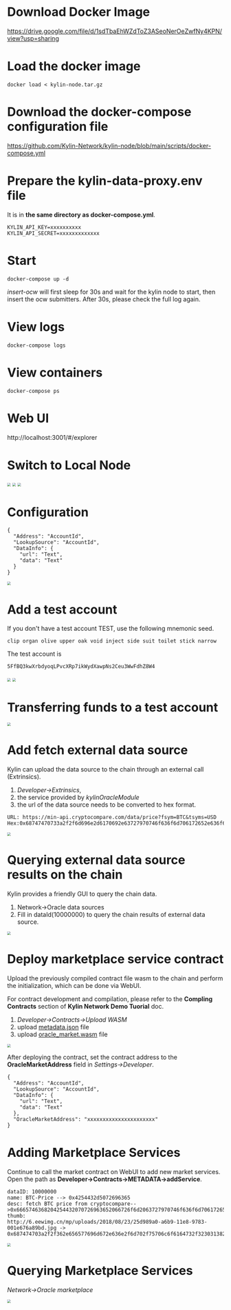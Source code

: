 # Download Docker Image

https://drive.google.com/file/d/1sdTbaEhWZdToZ3ASeoNerOeZwfNy4KPN/view?usp=sharing

# Load the docker image
```
docker load < kylin-node.tar.gz
```
# Download the docker-compose configuration file
https://github.com/Kylin-Network/kylin-node/blob/main/scripts/docker-compose.yml

# Prepare the kylin-data-proxy.env file
It is in **the same directory as docker-compose.yml**.

```
KYLIN_API_KEY=xxxxxxxxxx
KYLIN_API_SECRET=xxxxxxxxxxxxx
```
# Start
```
docker-compose up -d
```
*insert-ocw* will first sleep for 30s and wait for the kylin node to start, then insert the ocw submitters. After 30s, please check the full log again.

# View logs

```
docker-compose logs
```
# View containers
```
docker-compose ps
```
# Web UI
http://localhost:3001/#/explorer

# Switch to Local Node
<img src="graphics/kylin-market-frontend.png" style="zoom:50%;" />
<img src="graphics/kylin-market-frontend-switch-local-1.png" style="zoom:50%;" />
<img src="graphics/kylin-market-frontend-switch-local-2.png" style="zoom:50%;" />

# Configuration 

```
{
  "Address": "AccountId",
  "LookupSource": "AccountId",
  "DataInfo": {
    "url": "Text",
    "data": "Text"
  }
}
```
<img src="graphics/kylin-market-frontend-developer-config-1.png" style="zoom:50%;" />

# Add a test account
If you don't have a test account TEST, use the following mnemonic seed.

```
clip organ olive upper oak void inject side suit toilet stick narrow
```
The test account is

```
5FfBQ3kwXrbdyoqLPvcXRp7ikWydXawpNs2Ceu3WwFdhZ8W4
```
<img src="graphics/kylin-market-frontend-add-test-account-1.png" style="zoom:50%;" />

<img src="graphics/kylin-market-frontend-add-test-account-2.png" style="zoom:50%;" />


# Transferring funds to a test account
<img src="graphics/kylin-market-frontend-transfer-to-test-account.png" style="zoom:50%;" />

# Add fetch external data source
Kylin can upload the data source to the chain through an external call (Extrinsics).

1. *Developer->Extrinsics*, 
2. the service provided by *kylinOracleModule*
3. the url of the data source needs to be converted to hex format.

```
URL: https://min-api.cryptocompare.com/data/price?fsym=BTC&tsyms=USD
Hex:0x68747470733a2f2f6d696e2d6170692e63727970746f636f6d706172652e636f6d2f646174612f70726963653f6673796d3d425443267473796d733d555344
```
<img src="graphics/kylin-market-frontend-add-external-data-sources.png" style="zoom:50%;" />

# Querying external data source results on the chain

Kylin provides a friendly GUI to query the chain data.
1. Network->Oracle data sources
2. Fill in dataId(10000000) to query the chain results of external data source.

<img src="graphics/kylin-market-frontend-query-chain-result.png" style="zoom:50%;" />

# Deploy marketplace service contract

Upload the previously compiled contract file wasm to the chain and perform the initialization, which can be done via WebUI.

For contract development and compilation, please refer to the **Compling Contracts** section of **Kylin Network Demo Tuorial** doc. 

1. *Developer->Contracts->Upload WASM*
2. upload <a href="metadata.json" target="_blank">metadata.json</a> file 
3. upload <a href="oracle_market.wasm" target="_blank">oracle_market.wasm</a> file 

<img src="graphics/kylin-market-frontend-deploy-market-service-coontract.png" style="zoom:50%;" />

After deploying the contract, set the contract address to the **OracleMarketAddress** field in *Settings->Developer*.

```
{
  "Address": "AccountId",
  "LookupSource": "AccountId",
  "DataInfo": {
    "url": "Text",
    "data": "Text"
  },
  "OracleMarketAddress": "xxxxxxxxxxxxxxxxxxxxxx"
}
```

# Adding Marketplace Services
Continue to call the market contract on WebUI to add new market services. Open the path as **Developer->Contracts->METADATA->addService**.

```
dataID: 10000000
name: BTC-Price --> 0x4254432d5072696365
desc: fetch BTC price from cryptocompare-->0x6665746368204254432070726963652066726f6d2063727970746f636f6d70617265
thumb:
http://6.eewimg.cn/mp/uploads/2018/08/23/25d989a0-a6b9-11e8-9783-001e676a89bd.jpg -> 0x687474703a2f2f362e656577696d672e636e2f6d702f75706c6f6164732f323031382f30382f32332f32356439383961302d613662392d313165382d393738332d3030316536373661383962642e6a7067
```

<img src="graphics/kylin-market-frontend-add-markket-service.png" style="zoom:50%;" />

# Querying Marketplace Services

*Network->Oracle marketplace*

<img src="graphics/kylin-market-frontend-query-market-service-only-btc.png" style="zoom:50%;" />
